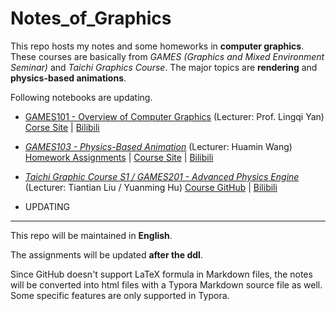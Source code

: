# Notes_of_Graphics

<!--[Webpage]()-->

This repo hosts my notes and some homeworks in **computer graphics**. These courses are basically from *GAMES (Graphics and Mixed Environment Seminar)* and *Taichi Graphics Course*. The major topics are **rendering** and **physics-based animations**.



Following notebooks are updating.

- [GAMES101 - Overview of Computer Graphics](https://nikucyan.github.io/sources/Notebooks/Graphics/GAMES101) (Lecturer: Prof. Lingqi Yan) 
	[Corse Site](https://sites.cs.ucsb.edu/~lingqi/teaching/games101.html) | [Bilibili](https://www.bilibili.com/video/BV1X7411F744)

- [*GAMES103 - Physics-Based Animation*](https://nikucyan.github.io/sources/Notebooks/Graphics/GAMES103.html) (Lecturer: Huamin Wang)
	[Homework Assignments](https://github.com/Nikucyan/Notes_of_Graphics/blob/main/GAMES103/Homework_Assignments/GAMES103_Homework.md) | [Course Site](http://games-cn.org/games103/) | [Bilibili](https://www.bilibili.com/video/BV12Q4y1S73g) 
	
- [*Taichi Graphic Course S1 / GAMES201 - Advanced Physics Engine*](https://nikucyan.github.io/sources/Notebooks/Graphics/Taichi_Graphics.html) (Lecturer: Tiantian Liu / Yuanming Hu)
	[Course GitHub](https://github.com/taichiCourse01/taichiCourse01/) | [Bilibili](https://www.bilibili.com/medialist/play/1779922645?business=space_series&business_id=337716&desc=1)
	
- UPDATING



---

This repo will be maintained in **English**.

The assignments will be updated **after the ddl**.

Since GitHub doesn't support LaTeX formula in Markdown files, the notes will be converted into html files with a Typora Markdown source file as well. Some specific features are only supported in Typora.
